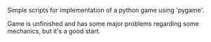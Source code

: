 Simple scripts for implementation of a python game using 'pygame'.

Game is unfinished and has some major problems regarding some mechanics, but it's a good start.
